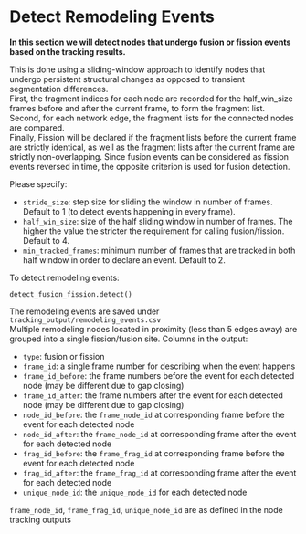 # Detect Remodeling Events
**In this section we will detect nodes that undergo fusion or fission events based on the tracking results.**

This is done using a sliding-window approach to identify nodes that undergo persistent structural changes as opposed to transient segmentation differences.\
First, the fragment indices for each node are recorded for the half_win_size frames before and after the current frame, to form the fragment list.\
Second, for each network edge, the fragment lists for the connected nodes are compared.\
Finally, Fission will be declared if the fragment lists before the current frame are strictly identical, as well as the fragment lists after the current frame are strictly non-overlapping. 
Since fusion events can be considered as fission events reversed in time, the opposite criterion is used for fusion detection. 

Please specify:
- `stride_size`: step size for sliding the window in number of frames. Default to 1 (to detect events happening in every frame).
- `half_win_size`: size of the half sliding window in number of frames. The higher the value the stricter the requirement for calling fusion/fission. Default to 4.
- `min_tracked_frames`: minimum number of frames that are tracked in both half window in order to declare an event. Default to 2.

To detect remodeling events:
```
detect_fusion_fission.detect()
```

The remodeling events are saved under `tracking_output/remodeling_events.csv`\
Multiple remodeling nodes located in proximity (less than 5 edges away) are grouped into a single fission/fusion site.
Columns in the output:
- `type`: fusion or fission
- `frame_id`: a single frame number for describing when the event happens
- `frame_id_before`: the frame numbers before the event for each detected node (may be different due to gap closing)
- `frame_id_after`: the frame numbers after the event for each detected node (may be different due to gap closing)
- `node_id_before`: the `frame_node_id` at corresponding frame before the event for each detected node
- `node_id_after`: the `frame_node_id` at corresponding frame after the event for each detected node
- `frag_id_before`: the `frame_frag_id` at corresponding frame before the event for each detected node
- `frag_id_after`: the `frame_frag_id` at corresponding frame after the event for each detected node
- `unique_node_id`: the `unique_node_id` for each detected node

`frame_node_id`, `frame_frag_id`, `unique_node_id` are as defined in the node tracking outputs
